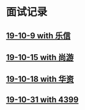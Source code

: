 # 面试记录

## [19-10-9 with 乐信](https://github.com/AaronKwong929/interviews/blob/master/19-10-9-with-LeXin.md)

## [19-10-15 with 尚游](https://github.com/AaronKwong929/interviews/blob/master/19-10-15-with-ShangYou.md)

## [19-10-18 with 华资](https://github.com/AaronKwong929/interviews/blob/master/19-10-18-with-HuaZi.md)

## [19-10-31 with 4399](https://github.com/AaronKwong929/interviews/blob/master/19-10-31-with-4399.md)